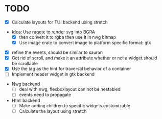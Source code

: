 
# TODO
- [X] Calculate layouts for TUI backend using stretch
- Idea: Use raqote to render svg into BGRA
	- [X] then convert it to rgba then use it in nwg bitmap
	- [X] Use image crate to convert image to platform specific format: gtk
- [X] refine the events, should be similar to sauron
- [X] Get rid of scroll, and make it an attribute whether or not a widget should be scrollable
- [X] Use the tag as the hint for traversal behavior of a container
- [ ] Implement header widget in gtk backend

- Nwg backend
   - [ ] deal with nwg, flexboxlayout can not be nestabled
   - [ ] events need to propagate
- Html backend
   - [ ] Make adding children to specific widgets customizable
   - [ ] Calculate the layout using stretch
